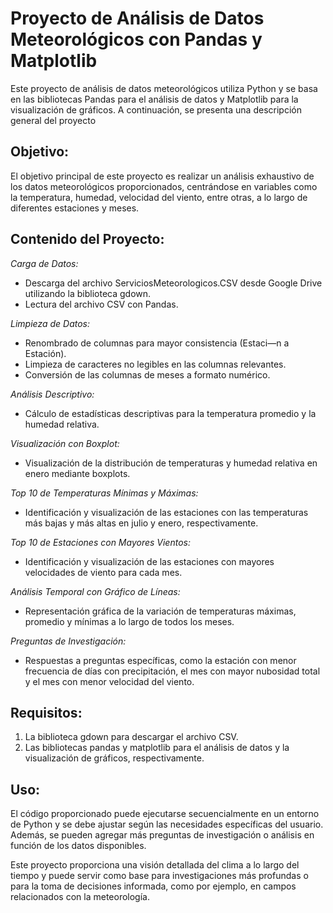 # Proyecto de Análisis de Datos Meteorológicos con Pandas y Matplotlib
Este proyecto de análisis de datos meteorológicos utiliza Python y se basa en las bibliotecas Pandas para el análisis de datos y Matplotlib para la visualización de gráficos. A continuación, se presenta una descripción general del proyecto

## Objetivo:
El objetivo principal de este proyecto es realizar un análisis exhaustivo de los datos meteorológicos proporcionados, centrándose en variables como la temperatura, humedad, velocidad del viento, entre otras, a lo largo de diferentes estaciones y meses.

## Contenido del Proyecto:
*Carga de Datos:*
- Descarga del archivo ServiciosMeteorologicos.CSV desde Google Drive utilizando la biblioteca gdown.
- Lectura del archivo CSV con Pandas.

*Limpieza de Datos:*
- Renombrado de columnas para mayor consistencia (Estaci—n a Estación).
- Limpieza de caracteres no legibles en las columnas relevantes.
- Conversión de las columnas de meses a formato numérico.

*Análisis Descriptivo:*
- Cálculo de estadísticas descriptivas para la temperatura promedio y la humedad relativa.

*Visualización con Boxplot:*
- Visualización de la distribución de temperaturas y humedad relativa en enero mediante boxplots.

*Top 10 de Temperaturas Mínimas y Máximas:*
- Identificación y visualización de las estaciones con las temperaturas más bajas y más altas en julio y enero, respectivamente.

*Top 10 de Estaciones con Mayores Vientos:*
- Identificación y visualización de las estaciones con mayores velocidades de viento para cada mes.

*Análisis Temporal con Gráfico de Líneas:*
- Representación gráfica de la variación de temperaturas máximas, promedio y mínimas a lo largo de todos los meses.

*Preguntas de Investigación:*
- Respuestas a preguntas específicas, como la estación con menor frecuencia de días con precipitación, el mes con mayor nubosidad total y el mes con menor velocidad del viento.

## Requisitos:
1. La biblioteca gdown para descargar el archivo CSV.
1. Las bibliotecas pandas y matplotlib para el análisis de datos y la visualización de gráficos, respectivamente.

## Uso:
El código proporcionado puede ejecutarse secuencialmente en un entorno de Python y se debe ajustar según las necesidades específicas del usuario. Además, se pueden agregar más preguntas de investigación o análisis en función de los datos disponibles.

Este proyecto proporciona una visión detallada del clima a lo largo del tiempo y puede servir como base para investigaciones más profundas o para la toma de decisiones informada, como por ejemplo, en campos relacionados con la meteorología.
